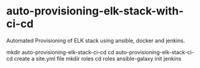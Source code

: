 # auto-provisioning-elk-stack-with-ci-cd
Automated Provisioning of ELK stack using ansible, docker and jenkins.


mkdir auto-provisioning-elk-stack-ci-cd
cd auto-provisioning-elk-stack-ci-cd
create a site.yml file
mkdir roles
cd roles
ansible-galaxy init jenkins
